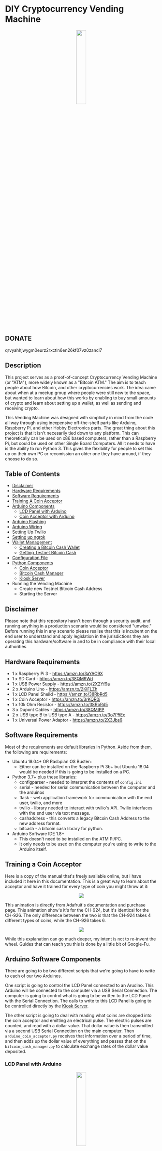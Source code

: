 # DIY Cryptocurrency Vending Machine

<p align="center">
<img src="/media/gumball_machine.jpg" width="25%" height="25%">
</p>

## DONATE 
qrvyahhjwygm0eurz2rxctln6en26kf07vz0zancl7

## Description
This project serves as a proof-of-concept Cryptocurrency Vending Machine (or "ATM"), more widely known as a "Bitcoin ATM." The aim is to teach people about how Bitcoin, and other cryptocurrencies work.  The idea came about when at a meetup group where people were still new to the space, but wanted to learn about how this works by enabling to buy small amounts of crypto and learn about setting up a wallet, as well as sending and receiving crypto.

This Vending Machine was designed with simplicity in mind from the code all way through using inexpensive off-the-shelf parts like Arduino, Raspberry Pi, and other Hobby Electronics parts. The great thing about this project is that it isn't necesarily tied down to any platform.  This can theoretically can be used on x86 based computers, rather than a Raspberry Pi, but could be used on other Single Board Computers. All it needs to have is the ability to run Python 3.  This gives the flexibility for people to set this up on their own PC or recomission an older one they have around, if they choose to do so.

## Table of Contents
* [Disclaimer](#disclaimer)
* [Hardware Requirements](#hardware-requirements)
* [Software Requirements](#software-requirements)
* [Training A Coin Acceptor](#training-a-coin-acceptor)
* [Arduino Components](#arduino-software-components)
  * [LCD Panel with Arduino](#lcd-panel-with-arduino)
  * [Coin Acceptor with Arduino](#coin-acceptor-with-arduino)
* [Arduino Flashing](#arduino-flashing)
* [Arduino Wiring](#arduino-wiring)
* [Setting Up Twilio](#setting-up-twilio)
* [Setting up ngrok](#setting-up-ngrok)
* [Wallet Management](#wallet-management)
  * [Creating a Bitcoin Cash Wallet](#creating-a-bitcoin-cash-wallet)
  * [Getting Testnet Bitcoin Cash](#getting-testnet-bitcoin-cash)
* [Configuration File](#configuration-file)
* [Python Components](#python-components)
  * [Coin Acceptor](#coin-acceptor)
  * [Bitcoin Cash Manager](#bitcoin-cash-manager)
  * [Kiosk Server](#kiosk-server)
* Running the Vending Machine
  * Create new Testnet Bitcoin Cash Address
  * Starting the Server

## Disclaimer
Please note that this repository hasn't been through a security audit, and running anything in a production scenario would be considered "unwise."  Before running this in any scenario please realise that this is incubent on the end user to understand and apply legislation in the jurisdictions they are operating this hardware/software in and to be in compliance with their local authorities.

## Hardware Requirements
- 1 x Raspberry Pi 3 - https://amzn.to/3aYAC9X
- 1 x SD Card - https://amzn.to/38QM9Wd
- 1 x USB Power Supply - https://amzn.to/2X2Yf9a
- 2 x Arduino Uno - https://amzn.to/2KIFLZh
- 1 x LCD Panel Sheild - https://amzn.to/38RbRd5
- 1 x Coin Acceptor - https://amzn.to/3rKQR0j
- 1 x 10k Ohm Resistor - https://amzn.to/38RbRd5
- 3 x Dupont Cables - https://amzn.to/38QMIPP
- 2 x USB type B to USB type A - https://amzn.to/3o7P5Ee
- 1 x Universal Power Adaptor - https://amzn.to/2X3Jbs6

## Software Requirements
Most of the requirements are default libraries in Python.  Aside from them, the following are requirements:
* Ubuntu 18.04+ OR Rasbpian OS Buster+
  * Either can be installed on the Raspberry Pi 3b+ but Ubuntu 18.04 would be needed if this is going to be installed on a PC.
* Python 3.7+ plus these libraries:
  * configparser - needed to interpret the contents of `config.ini`
  * serial - needed for serial communication between the computer and the arduinos
  * flask - web application framework for communication with the end user, twilio, and more
  * twilio - library needed to interact with twilio's API.  Twilio interfaces with the end user via text message.
  * cashaddress - this converts a legacy Bitcoin Cash Address to the new address format.
  * bitcash - a bitcoin cash library for python.
* Arduino Software IDE 1.8+
  * This doesn't need to be installed on the ATM Pi/PC. 
  * It only needs to be used on the computer you're using to write to the Arduino itself.

## Training a Coin Acceptor
Here is a copy of the manual that's freely available online, but I have included it here in this documentation.  This is a great way to learn about the acceptor and have it trained for every type of coin you might throw at it:
<p align="center">
<img src="/media/ch-926-instructions.jpg">
</p>
This animation is directly from Adafruit's documentation and purchase page. This animation show's it's for the CH-924, but it's identical for the CH-926. The only difference between the two is that the CH-924 takes 4 different types of coins, while the CH-926 takes 6.
<p align="center">
<img src="/media/coin-programming.gif">
</p>
While this explanation can go much deeper, my intent is not to re-invent the wheel. Guides that can teach you this is done by a little bit of Google-Fu.

## Arduino Software Components
There are going to be two different scripts that we're going to have to write to each of our two Arduinos.  

One script is going to control the LCD Panel connected to an Arudino.  This Arduino will be connected to the computer via a USB Serial Connection.  The computer is going to control what is going to be written to the LCD Panel with the Serial Connection. The calls to write to this LCD Panel is going to be controlled directly by the [Kiosk Server](#kiosk-server).

The other script is going to deal with reading what coins are dropped into the coin acceptor and emitting an electrical pulse. The electric pulses are counted, and read with a dollar value.  That dollar value is then transmitted via a second USB Serial Connection on the main computer.  Then `arduino_coin_acceptor.py` receives that information over a period of time, and then adds up the dollar value of everything and passes that on the `bitcoin_cash_manager.py` to calculate exchange rates of the dollar value deposited.

### LCD Panel with Arduino

<p align="center">
<img src="/media/lcd_screen.png" width="25%" height="25%">
</p>

This is a fairly common 16x2 character LCD shield for Arduino, that's made by many numbers of different manufacturers for relatively cheap.  This will be hooked up to an Arduino that will communicate via serial port, and will also receive commands via serial port to display text on-the-fly as commands are sent through the `kiosk_server.py` program.  `write_to_lcd_from_serial.ino` is not written by myself, it is widely available and created by Mark Bramwell all the way back in 2010.

### Coin Acceptor with Arduino
The sensors in this coin acceptor use the thickness, diameter and fall time of the coins to identify them and it's fully programmable so you're not limited to any particular type of currency. Simply use the buttons and 7-segment display on the side of the unit to select a coin profile, insert a bunch of coin samples and you're good to go! After you've programmed the coin profiles, the coin acceptor will recognize them and report when each type is inserted, rejecting other coins.  The output is reported by a number of electrical pulses that are linked to each type of coin programmed.

These electrical pulses will be received by an arduino (with `coin_acceptor.ino`) - and interpreted by `coin_acceptor_arduino.py`. `coin_acceptor.ino` currently is setup to read $2, $1, 25¢, and 10¢ Canadian coins.  Each coin gives off a certain number of pulses:

```
switch (newCoinInserted) {
  case 3:   
    Serial.println("2");
    newCoinInserted = 0;   
    break;
  case 6:   
    Serial.println("1");
    newCoinInserted = 0;   
    break;
  case 9:   
    Serial.println("0.25");
    newCoinInserted = 0;   
    break;
  case 12:   
    Serial.println("0.10");
    newCoinInserted = 0;   
    break;
```
The timing may have to be adjusted to get the most accurate readings from the coin acceptor.  When the coins are dropped in, it will communicate this information over serial port to the computer/raspberry pi.

## Arduino Flashing
1. To program the Arduino board you need the Arduino environment. Download Arduino from arduino.cc
2. Connect the first board
3. The power LED should go on.
4. Upload each program
5. Push the reset button on the board then click the Upload button in the IDE. Wait a few seconds. If successful, the message "Done uploading." will appear in the status bar.

## Arduino Wiring
This is a quick diagram of how the coin acceptor is wired up directly to one of the Arduinos. If you you hold the coin acceptor upside-right the order in which the wires appear will appear in the correct order.  This is what  it will look like when you face the Arduino, facing up, with the USB port pointing to the right.
<p align="center">
<img src="/media/arduino_coinacceptor.png" width="75%" height="75%">
</p>

## Setting up Twilio
Twilio allows software developers to programmatically make and receive phone calls, send and receive text messages, and perform other communication functions using its web service APIs.

1. Create Free/Paid Account: www.twilio.com/referral/Dm61NZ
2. Create a DID phone number: https://www.twilio.com/docs/phone-numbers
3. Create API Access Tokens: https://www.twilio.com/docs/iam/access-tokens

## Setting up ngrok
ngrok is a tool that creates a secure tunnel on your local machine along with a public URL you can use for browsing your local site. This will be used to help us communicate with the Twilio service to initiate and finish transaction.s When ngrok is running, it listens on the same port that you're local web server is running on and proxies external requests to your local machine.  You will need to sign up for a free account to use ngrok.

1. Unzip ngrok from a terminal with the following command.
```
unzip /path/to/ngrok.zip
```
2. In the ngrok settings, you will be able to get your authorization token.  Running this command will add your authtoken to your ngrok.yml file. Connecting an account will list your open tunnels in the dashboard, give you longer tunnel timeouts, and more. Visit the dashboard to get your auth token.
```
./ngrok authtoken <your_auth_token>
```
3. Start an HTTP tunnel on port 5000, run this next:
Read the documentation to get more ideas on how to use ngrok.
```
./ngrok http 5000
```

https://www.twilio.com/docs/usage/tutorials/how-to-set-up-your-python-and-flask-development-environment#install-ngrok

## Wallet Management

### Creating a Bitcoin Cash Wallet

Before getting some Testnet Bitcoin Cash, we'll need to get ourselves a mobile wallet.  The first Testnet Wallet will be a mobile one.  The easiest way to set one up is with BitPay's wallet.  We'll be using this one because it's available on Android and iOS.  It's also easily setup through their support pages:

* https://bitpay.com/wallet/
* https://support.bitpay.com/hc/en-us/articles/360015463612-How-to-Create-a-Testnet-Wallet

Now that we have the mobile wallet setup to receive Test BCH, we'll need to set up the wallet that will be on the ATM.  To start, we'll need to fire up a python 3 console by typing `python3` into the Linux terminal.

```
>>> from bitcash import PrivateKeyTestnet
>>> key = PrivateKeyTestnet()
```
The first thing we'll do once we're in the Python3 import the libraries needed to create a new address.  Then we will define the `key` variable.
```
>>> key.address
'bchtest:qq24s5vinyj1g7nfgm8fvj346ad7hcujjd4ck8kdg7'
```
The next thing we'll do is call the `address()` property to get the public BCH test address.  Once this is entered, you'll see some output as above, giving you the Bitcoin Cash address. Save this address somewhere, because we'll need it when we go to get some Testnet BCH.

```
>>> key.to_wif()
'xSAkj43tAk9k2Sk1Ak4JAtR1sakiSODqdkrAkWsQ9A9K7ALEA8kW'
```
The next thing we'll need for this address is to get the private key for the address we just created. This will be needed when we create transactions to be sent from the ATM to your mobile wallet. This private key will be needed as well when we setup our `config.ini` file.

### Getting Testnet Bitcoin Cash

Since this hasn't been made to work on mainnet, it's using testnet Bitcoin Cash. You could get yourself some testnet BCH through various methods like mining - however, the quickest way would be through a faucet that gives you some free testnet BCH for testing your applications!  Check out some of these great links to get started:

* https://developer.bitcoin.com/faucet/
* https://faucet.fullstack.cash/
* https://testnet-faucet.electroncash.de/
* https://testnet.help/en

When you're asked for your addres, make sure you put in your address that was created when you entered `key.address` in the previous step.

## Configuration File
The configuration file, `config.ini` has been setup to make this easy for everyone to get up and running with this repository. It's divided up into 3 different sections that require some configuration and your input.

```
[TWILIO]
account_sid = <account_sid>
auth_token = <auth_token>
```
The first section is for connecting and interacting with Twilio's API.  This will require the Account SID and the API authentication token. If there's any issues in finding this information, this guide is quite helpful: https://www.comm100.com/livechat/knowledgebase/where-do-i-find-the-twilio-account-sid-auth-token-and-phone-number-sid.html

```
[CONNECTIONS]
lcd_panel = /dev/ttyACM0
coin_acceptor = /dev/ttyUSB0
```
Under this section, the serial communication between the two Arduinos and the Flask server.  Typically on a Raspberry Pi, the Arduino can look like `/dev/ttyACM`.  If this is going to be running on a x86-based computer, the Arduino can be found under `/dev/ttyUSB`.  If you're having trouble locating them, take a look under your Arduino IDE and they'll be found there when you flash the devices. 

If this is being ran in a headless state and there's no access to a GUI and the Arduino IDE - the Arduino's can be found by using `dmesg`. If you're still having trouble finding it, you can unplug and plug back in the Arduino while running `dmesg | tail -f` - and it should show the correct port.

```
[CRYPTOWALLET]
wallet_address = <address_here>
wallet_privkey = <private_key>
```
With the CryptoWallet section - this is where you'll be setting up the information regarding the wallet, so when they machine is used, it can interact with the blockchain. The address we created in the python command prompt (and the private key) can be put here.

## Python Components
Please make sure to review the description and code of each component for this project. The only component that is actualy "ran" is the Kiosk Server and the other two components' functions are merely imported into it to be used.

The reason these are not included as part of the Kiosk Server component is to be able to test these components outside of the kiosk server it self, to speed up development, as well as to provide support for multiple different coins in the future.

### Coin Acceptor
`coin_acceptor_arduino.py` is the python interface between the Arduino that's wired to the coin acceptor.  It's main functions is to receive input from each coin inserted via serial port for a period of time (in seconds).  After it accepts each coin, it then tallies up the amount of coins accepted over that period of time. From there, this information can be processed by `bitcoin_cash_manager.py` to calculate the exchange rate and send the Bitcoin Cash to the proper address.

### Bitcoin Cash Manager
`bitcoin_cash_manager.py` contains the 3 core functions needed to make transactions work correctly with the kiosk server. The main functions are:
- calculate the current exchange rate from BCH to CAD
- verify that the address submitted is correct (so that the transcation can be sucessful)
- send BCH from the local wallet to the submitted BCH address

### Kiosk Server
`kiosk_server.py` is the main component that runs, which inherits functions directly from `coin_acceptor.py` and `bitcoin_cash_manager.py`. It uses serial communication to show information on the Arduino LCD panel, and handles the text message communication via Twilio's APIs all on a simple Flask webserver.

## Running the Vending Machine

### Getting It All Setup

It's time to connect everything together. Pretty sure this is straight-forward for most people to follow.

<p align="center">
<img src="/media/diagram.png" width="75%" height="75%">
</p>


### Starting the Server

** FYI This is still a work in progress and documentation is still being completed **


